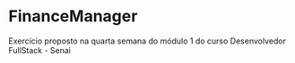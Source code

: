 # FinanceManager
 Exercício proposto na quarta semana do módulo 1 do curso Desenvolvedor FullStack - Senai
